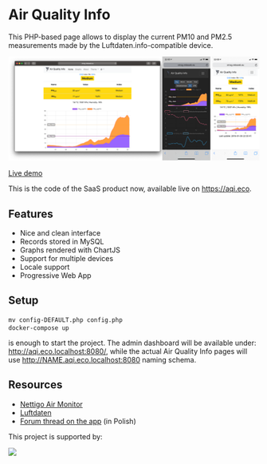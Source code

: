 # Air Quality Info

This PHP-based page allows to display the current PM10 and PM2.5 measurements made by the Luftdaten.info-compatible device.

![Screenshot](img/screenshot-en.png)

[Live demo](http://smolna.aqi.eco/)

This is the code of the SaaS product now, available live on https://aqi.eco.

## Features

* Nice and clean interface
* Records stored in MySQL
* Graphs rendered with ChartJS
* Support for multiple devices
* Locale support
* Progressive Web App

## Setup

```
mv config-DEFAULT.php config.php
docker-compose up
```

is enough to start the project. The admin dashboard will be available under: http://aqi.eco.localhost:8080/, while the actual Air Quality Info pages will use http://NAME.aqi.eco.localhost:8080 naming schema.

## Resources

* [Nettigo Air Monitor](https://air.nettigo.pl/)
* [Luftdaten](https://luftdaten.info/)
* [Forum thread on the app](https://forum.kodujdlapolski.pl/t/strona-informacyjna-dla-czujnika-luftdaten/3217/35) (in Polish)

<p>This project is supported by:</p>
<p>
  <a href="https://www.digitalocean.com/">
    <img src="https://opensource.nyc3.cdn.digitaloceanspaces.com/attribution/assets/SVG/DO_Logo_horizontal_blue.svg" width="201px">
  </a>
</p>
